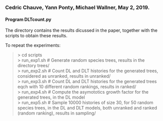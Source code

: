 ### Cedric Chauve, Yann Ponty, Michael Wallner, May 2, 2019.

#### Program DLTcount.py

The directory contains the results dicussed in the paper, together with the scripts to obtain these results.

To repeat the experiments:  
> \> cd scripts  
> \> run_exp1.sh # Generate random species trees, results in the directory trees/  
> \> run_exp2.sh # Count DL and DLT histories for the generated trees, considered as unranked, results in unranked/  
> \> run_exp3.sh # Count DL and DLT histories for the generated trees eqch with 10 different random rankings, results in ranked/  
> \> run_exp4.sh # Compute the asymototics growth factor for the generated trees, in the DL model  
> \> run_exp5.sh # Sample 10000 histories of size 30, for 50 random species trees, in the DL and DLT models, both unranked and ranked (random ranking), results in sampling/  
